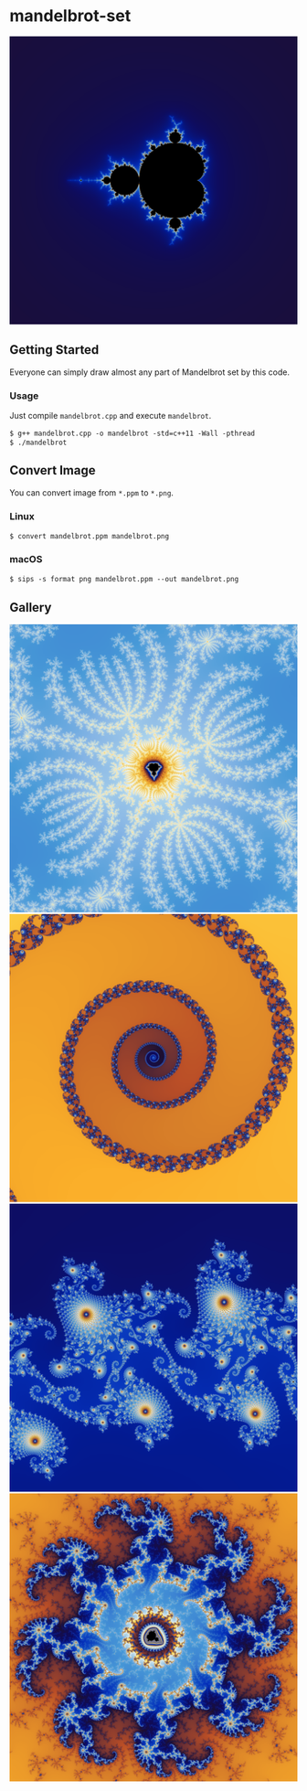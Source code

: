# mandelbrot-set

<img src="https://raw.githubusercontent.com/segnoda/mandelbrot-set/master/gallery/M0-1024.png"  width="512"/>

## Getting Started

Everyone can simply draw almost any part of Mandelbrot set by this code.

### Usage

Just compile `mandelbrot.cpp` and execute `mandelbrot`.

```
$ g++ mandelbrot.cpp -o mandelbrot -std=c++11 -Wall -pthread
$ ./mandelbrot
```

## Convert Image

You can convert image from `*.ppm` to `*.png`.

### Linux

```
$ convert mandelbrot.ppm mandelbrot.png
```

### macOS

```
$ sips -s format png mandelbrot.ppm --out mandelbrot.png
```

## Gallery

<img src="https://raw.githubusercontent.com/segnoda/mandelbrot-set/master/gallery/M1-1024.png"  width="512"/>
<img src="https://raw.githubusercontent.com/segnoda/mandelbrot-set/master/gallery/M2-1024.png"  width="512"/>
<img src="https://raw.githubusercontent.com/segnoda/mandelbrot-set/master/gallery/M3-1024.png"  width="512"/>
<img src="https://raw.githubusercontent.com/segnoda/mandelbrot-set/master/gallery/M4-1024.png"  width="512"/>
